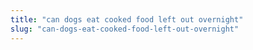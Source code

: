 ```yaml
---
title: "can dogs eat cooked food left out overnight"
slug: "can-dogs-eat-cooked-food-left-out-overnight"
---
```


